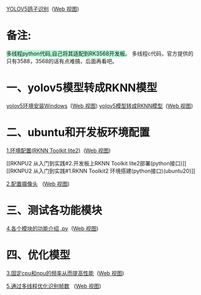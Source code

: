 [YOLOV5鸽子识别](onenote:https://d.docs.live.net/52d4b76bb0ffcf51/Documents/嵌入式Linux驱动/YOLOV5鸽子识别.one#section-id={172B5834-16F6-4130-B15B-771E79DD0B02}&end)  ([Web 视图](https://onedrive.live.com/view.aspx?resid=52D4B76BB0FFCF51%21s4d775f5c20a844779602ca7edfa39f6a&id=documents&wd=target%28YOLOV5%E9%B8%BD%E5%AD%90%E8%AF%86%E5%88%AB.one%7C172B5834-16F6-4130-B15B-771E79DD0B02%2F%29))
# 备注:
<span style="background:#affad1">多线程python代码,自己将其适配到RK3568开发板</span>。
多线程c代码，官方提供的只有3588，3568的话有点难搞，后面再看吧。

# 一、yolov5模型转成RKNN模型
[yolov5环境安装Windows](onenote:https://d.docs.live.net/52d4b76bb0ffcf51/Documents/嵌入式Linux驱动/YOLOV5鸽子识别.one#yolov5环境安装Windows&section-id={172B5834-16F6-4130-B15B-771E79DD0B02}&page-id={01850661-8EAC-4BB9-AE68-58EE09F40394}&end)  ([Web 视图](https://onedrive.live.com/view.aspx?resid=52D4B76BB0FFCF51%21s4d775f5c20a844779602ca7edfa39f6a&id=documents&wd=target%28YOLOV5%E9%B8%BD%E5%AD%90%E8%AF%86%E5%88%AB.one%7C172B5834-16F6-4130-B15B-771E79DD0B02%2Fyolov5%E7%8E%AF%E5%A2%83%E5%AE%89%E8%A3%85Windows%7C01850661-8EAC-4BB9-AE68-58EE09F40394%2F%29))
[yolov5模型转成RKNN模型](onenote:https://d.docs.live.net/52d4b76bb0ffcf51/Documents/嵌入式Linux驱动/YOLOV5鸽子识别.one#yolov5模型转成RKNN模型&section-id={172B5834-16F6-4130-B15B-771E79DD0B02}&page-id={1D2A1EAD-1B7A-405F-B4E0-D7C0094E34A8}&end)  ([Web 视图](https://onedrive.live.com/view.aspx?resid=52D4B76BB0FFCF51%21s4d775f5c20a844779602ca7edfa39f6a&id=documents&wd=target%28YOLOV5%E9%B8%BD%E5%AD%90%E8%AF%86%E5%88%AB.one%7C172B5834-16F6-4130-B15B-771E79DD0B02%2Fyolov5%E6%A8%A1%E5%9E%8B%E8%BD%AC%E6%88%90RKNN%E6%A8%A1%E5%9E%8B%7C1D2A1EAD-1B7A-405F-B4E0-D7C0094E34A8%2F%29))

# 二、ubuntu和开发板环境配置
[1.环境配置(RKNN Toolkit lite2)](onenote:https://d.docs.live.net/52d4b76bb0ffcf51/Documents/嵌入式Linux驱动/YOLOV5实时目标分类.one#1.环境配置\(RKNN%20Toolkit%20lite2\)&section-id={96320DC4-AAFD-4A8E-8909-BF47BCB299C2}&page-id={67F23926-2BC4-41D0-8E32-D88A66B4E254}&end)  ([Web 视图](https://onedrive.live.com/view.aspx?resid=52D4B76BB0FFCF51%21s4d775f5c20a844779602ca7edfa39f6a&id=documents&wd=target%28YOLOV5%E5%AE%9E%E6%97%B6%E7%9B%AE%E6%A0%87%E5%88%86%E7%B1%BB.one%7C96320DC4-AAFD-4A8E-8909-BF47BCB299C2%2F1.%E7%8E%AF%E5%A2%83%E9%85%8D%E7%BD%AE%28RKNN%20Toolkit%20lite2%5C%29%7C67F23926-2BC4-41D0-8E32-D88A66B4E254%2F%29))

[[RKNPU2 从入门到实践#2.开发板上RKNN Toolkit lite2部署(python接口)]]
[[RKNPU2 从入门到实践#1.RKNN Toolkit2 环境搭建(python接口)(ubuntu20)]]

[2.配置摄像头](onenote:https://d.docs.live.net/52d4b76bb0ffcf51/Documents/嵌入式Linux驱动/YOLOV5实时目标分类.one#2.配置摄像头&section-id={96320DC4-AAFD-4A8E-8909-BF47BCB299C2}&page-id={2FDDBD64-DEF0-4AA5-A99C-A7D6871A1E9E}&end)   ([Web 视图](https://onedrive.live.com/view.aspx?resid=52D4B76BB0FFCF51%21s4d775f5c20a844779602ca7edfa39f6a&id=documents&wd=target%28YOLOV5%E5%AE%9E%E6%97%B6%E7%9B%AE%E6%A0%87%E5%88%86%E7%B1%BB.one%7C96320DC4-AAFD-4A8E-8909-BF47BCB299C2%2F2.%E9%85%8D%E7%BD%AE%E6%91%84%E5%83%8F%E5%A4%B4%7C2FDDBD64-DEF0-4AA5-A99C-A7D6871A1E9E%2F%29))

# 三、测试各功能模块 

[4.各个模块的功能介绍 .py](onenote:https://d.docs.live.net/52d4b76bb0ffcf51/Documents/嵌入式Linux驱动/YOLOV5实时目标分类.one#4.各个模块的功能介绍%20.py&section-id={96320DC4-AAFD-4A8E-8909-BF47BCB299C2}&page-id={ADAD98C4-5537-4962-92DB-8956078D5ED4}&end)  ([Web 视图](https://onedrive.live.com/view.aspx?resid=52D4B76BB0FFCF51%21s4d775f5c20a844779602ca7edfa39f6a&id=documents&wd=target%28YOLOV5%E5%AE%9E%E6%97%B6%E7%9B%AE%E6%A0%87%E5%88%86%E7%B1%BB.one%7C96320DC4-AAFD-4A8E-8909-BF47BCB299C2%2F4.%E5%90%84%E4%B8%AA%E6%A8%A1%E5%9D%97%E7%9A%84%E5%8A%9F%E8%83%BD%E4%BB%8B%E7%BB%8D%20.py%7CADAD98C4-5537-4962-92DB-8956078D5ED4%2F%29))

# 四、优化模型
[3.固定cpu和npu的频率从而提高性能](onenote:https://d.docs.live.net/52d4b76bb0ffcf51/Documents/嵌入式Linux驱动/YOLOV5实时目标分类.one#3.固定cpu和npu的频率从而提高性能&section-id={96320DC4-AAFD-4A8E-8909-BF47BCB299C2}&page-id={21462E84-F2E9-4EC1-8870-D7CE6C0F3257}&end)  ([Web 视图](https://onedrive.live.com/view.aspx?resid=52D4B76BB0FFCF51%21s4d775f5c20a844779602ca7edfa39f6a&id=documents&wd=target%28YOLOV5%E5%AE%9E%E6%97%B6%E7%9B%AE%E6%A0%87%E5%88%86%E7%B1%BB.one%7C96320DC4-AAFD-4A8E-8909-BF47BCB299C2%2F3.%E5%9B%BA%E5%AE%9Acpu%E5%92%8Cnpu%E7%9A%84%E9%A2%91%E7%8E%87%E4%BB%8E%E8%80%8C%E6%8F%90%E9%AB%98%E6%80%A7%E8%83%BD%7C21462E84-F2E9-4EC1-8870-D7CE6C0F3257%2F%29))

[5.通过多线程优化识别帧数](onenote:https://d.docs.live.net/52d4b76bb0ffcf51/Documents/嵌入式Linux驱动/YOLOV5实时目标分类.one#5.通过多线程优化识别帧数&section-id={96320DC4-AAFD-4A8E-8909-BF47BCB299C2}&page-id={D7B4BCBA-66A7-468A-8BC8-7C3E12370C71}&end)   ([Web 视图](https://onedrive.live.com/view.aspx?resid=52D4B76BB0FFCF51%21s4d775f5c20a844779602ca7edfa39f6a&id=documents&wd=target%28YOLOV5%E5%AE%9E%E6%97%B6%E7%9B%AE%E6%A0%87%E5%88%86%E7%B1%BB.one%7C96320DC4-AAFD-4A8E-8909-BF47BCB299C2%2F5.%E9%80%9A%E8%BF%87%E5%A4%9A%E7%BA%BF%E7%A8%8B%E4%BC%98%E5%8C%96%E8%AF%86%E5%88%AB%E5%B8%A7%E6%95%B0%7CD7B4BCBA-66A7-468A-8BC8-7C3E12370C71%2F%29))



















